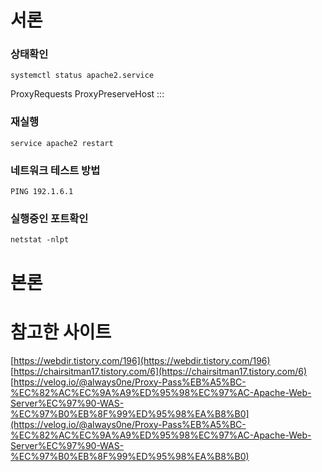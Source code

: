 <!-- @format -->

# 서론

### 상태확인

```
systemctl status apache2.service
```

ProxyRequests
ProxyPreserveHost :::

### 재실행

```
service apache2 restart
```

### 네트워크 테스트 방법

```
PING 192.1.6.1
```

### 실행중인 포트확인

```
netstat -nlpt
```

# 본론

# 참고한 사이트

[https://webdir.tistory.com/196](https://webdir.tistory.com/196)
[https://chairsitman17.tistory.com/6](https://chairsitman17.tistory.com/6)
[https://velog.io/@always0ne/Proxy-Pass%EB%A5%BC-%EC%82%AC%EC%9A%A9%ED%95%98%EC%97%AC-Apache-Web-Server%EC%97%90-WAS-%EC%97%B0%EB%8F%99%ED%95%98%EA%B8%B0](https://velog.io/@always0ne/Proxy-Pass%EB%A5%BC-%EC%82%AC%EC%9A%A9%ED%95%98%EC%97%AC-Apache-Web-Server%EC%97%90-WAS-%EC%97%B0%EB%8F%99%ED%95%98%EA%B8%B0)
